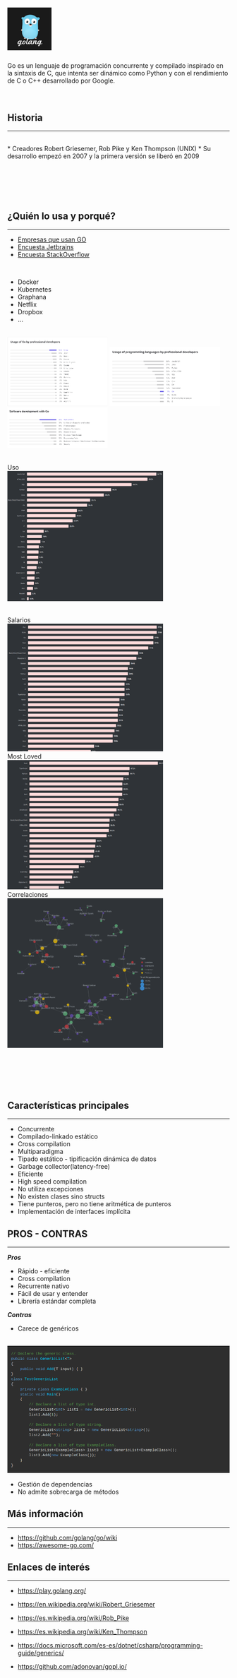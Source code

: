 # <img src="images/gopher.png"  width="100"/>
Go es un lenguaje de programación concurrente y compilado inspirado en la sintaxis de C, que intenta ser dinámico como Python y con el rendimiento de C o C++ desarrollado por Google.
 <br />
 <br />
 <br /> 

## Historia
---

<br />
* Creadores Robert Griesemer, Rob Pike y Ken Thompson (UNIX)
* Su desarrollo empezó en 2007 y la primera versión se liberó en 2009

 <br />
 <br />
 <br />
 <br />
 <br />
 <br />

## ¿Quién lo usa y porqué? 
---
* [Empresas que usan GO](https://github.com/golang/go/wiki/GoUsers)
* [Encuesta Jetbrains](https://blog.jetbrains.com/go/2021/02/03/the-state-of-go/)
* [Encuesta StackOverflow](https://insights.stackoverflow.com/survey/2020)

<br />
 

* Docker
* Kubernetes
* Graphana
* Netflix
* Dropbox
* ...

 
 
<br />
<img src="images/usageByProfessional.png" width="45%"/>
<img src="images/usageByLanguages.png" width="50%" />
<img src="images/usageByType.png"  width="45%"/>

<br /> 
<br />
 
Uso
<br />
<img src="images/stackUse.png"  title="Uso" width="70%"/>

<br />
Salarios
<br />
<img src="images/stackTopSalaries.png" title="Uso" width="70%"/>

<br />
Most Loved
<br />
<img src="images/stackMostLoved.png" title="Most Loved" width="70%" />

<br />
Correlaciones
<br />
<img src="images/stackCorrelated.png"  title="Correlations" width="70%"/>


 <br />
 <br />
 <br />
 <br />
 <br />
 <br />
 

## Características principales
---
* Concurrente
* Compilado-linkado estático
* Cross compilation
* Multiparadigma
* Tipado estático - tipificación dinámica de datos
* Garbage collector(latency-free)
* Eficiente  
* High speed compilation
* No utiliza excepciones
* No existen clases sino structs
* Tiene punteros, pero no tiene aritmética de punteros
* Implementación de interfaces implícita 

 

## PROS - CONTRAS
---
***Pros***
* Rápido - eficiente
* Cross compilation
* Recurrente nativo
* Fácil de usar y entender
* Librería estándar completa

***Contras***
* Carece de genéricos 
<br /> 
<img src="images/generics.png" alt="drawing" width="700"/>

* Gestión de dependencias
* No admite sobrecarga de métodos


## Más información
---
* https://github.com/golang/go/wiki
* https://awesome-go.com/



## Enlaces de interés
---

* https://play.golang.org/
* https://en.wikipedia.org/wiki/Robert_Griesemer
* https://es.wikipedia.org/wiki/Rob_Pike
* https://es.wikipedia.org/wiki/Ken_Thompson

* https://docs.microsoft.com/es-es/dotnet/csharp/programming-guide/generics/

* https://github.com/adonovan/gopl.io/


 